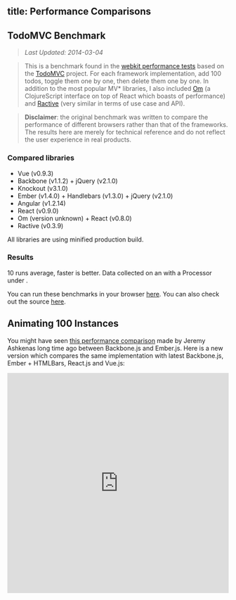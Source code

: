 title: Performance Comparisons
---

## TodoMVC Benchmark

> *Last Updated: 2014-03-04*

> This is a benchmark found in the [webkit performance tests](https://github.com/WebKit/webkit/tree/master/PerformanceTests/DoYouEvenBench) based on the [TodoMVC](http://todomvc.com/) project. For each framework implementation, add 100 todos, toggle them one by one, then delete them one by one. In addition to the most popular MV* libraries, I also included [Om](https://github.com/swannodette/om) (a ClojureScript interface on top of React which boasts of performance) and [Ractive](http://www.ractivejs.org/) (very similar in terms of use case and API).

> **Disclaimer**: the original benchmark was written to compare the performance of different browsers rather than that of the frameworks. The results here are merely for technical reference and do not reflect the user experience in real products.

### Compared libraries

- Vue (v0.9.3)
- Backbone (v1.1.2) + jQuery (v2.1.0)
- Knockout (v3.1.0)
- Ember (v1.4.0) + Handlebars (v1.3.0) + jQuery (v2.1.0)
- Angular (v1.2.14)
- React (v0.9.0)
- Om (version unknown) + React (v0.8.0)
- Ractive (v0.3.9)

All libraries are using minified production build.

### Results

10 runs average, faster is better. Data collected on an <span id="_machine"></span> with a <span id="_cpu"></span> Processor under <span id="_os"></span>.

<ul id="benchmark-results"></ul>

You can run these benchmarks in your browser [here](/perf/todomvc-benchmark/). You can also check out the source [here](https://github.com/vuejs/vuejs.org/tree/master/perf/todomvc-benchmark).

<script src="/js/benchmark.js"></script>
<link rel="stylesheet" type="text/css" href="/css/benchmark.css">

## Animating 100 Instances

You might have seen [this performance comparison](http://jsfiddle.net/jashkenas/CGSd5/) made by Jeremy Ashkenas long time ago between Backbone.js and Ember.js. Here is a new version which compares the same implementation with latest Backbone.js, Ember + HTMLBars, React.js and Vue.js:

<iframe width="100%" height="500" src="http://jsfiddle.net/yyx990803/uv4Jn/embedded/result,js,html,css" allowfullscreen="allowfullscreen" frameborder="0"></iframe>